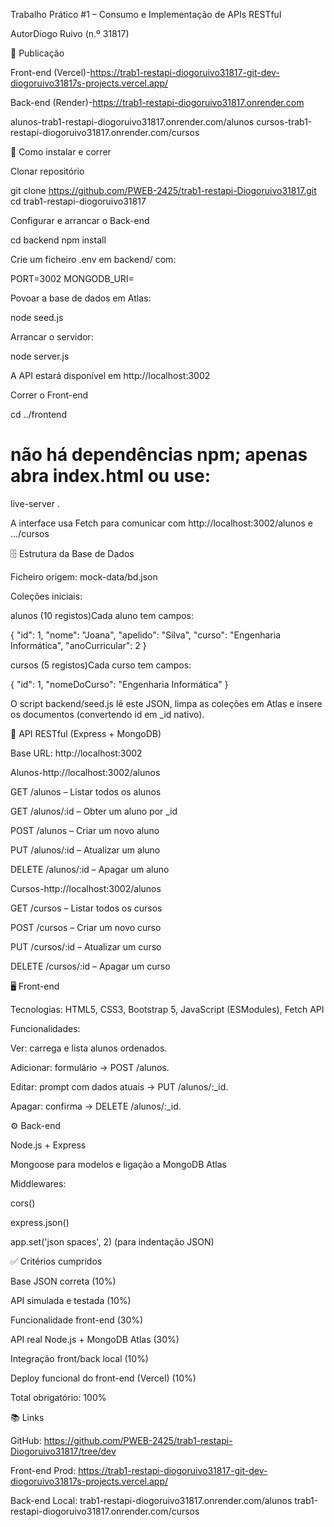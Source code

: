 Trabalho Prático #1 – Consumo e Implementação de APIs RESTful

AutorDiogo Ruivo (n.º 31817)

📌 Publicação

Front-end (Vercel)-https://trab1-restapi-diogoruivo31817-git-dev-diogoruivo31817s-projects.vercel.app/

Back-end (Render)-https://trab1-restapi-diogoruivo31817.onrender.com

alunos-trab1-restapi-diogoruivo31817.onrender.com/alunos
cursos-trab1-restapi-diogoruivo31817.onrender.com/cursos

🚀 Como instalar e correr

Clonar repositório

git clone https://github.com/PWEB-2425/trab1-restapi-Diogoruivo31817.git
cd trab1-restapi-diogoruivo31817

Configurar e arrancar o Back-end

cd backend
npm install

Crie um ficheiro .env em backend/ com:

PORT=3002
MONGODB_URI=<a sua connection string do Atlas>

Povoar a base de dados em Atlas:

node seed.js

Arrancar o servidor:

node server.js

A API estará disponível em http://localhost:3002

Correr o Front-end

cd ../frontend
# não há dependências npm; apenas abra index.html ou use:
live-server .

A interface usa Fetch para comunicar com http://localhost:3002/alunos e …/cursos

🗄️ Estrutura da Base de Dados

Ficheiro origem: mock-data/bd.json

Coleções iniciais:

alunos (10 registos)Cada aluno tem campos:

{
  "id": 1,
  "nome": "Joana",
  "apelido": "Silva",
  "curso": "Engenharia Informática",
  "anoCurricular": 2
}

cursos (5 registos)Cada curso tem campos:

{
  "id": 1,
  "nomeDoCurso": "Engenharia Informática"
}

O script backend/seed.js lê este JSON, limpa as coleções em Atlas e insere os documentos (convertendo id em _id nativo).

🔗 API RESTful (Express + MongoDB)

Base URL: http://localhost:3002

Alunos-http://localhost:3002/alunos

GET /alunos – Listar todos os alunos

GET /alunos/:id – Obter um aluno por _id

POST /alunos – Criar um novo aluno

PUT /alunos/:id – Atualizar um aluno

DELETE /alunos/:id – Apagar um aluno

Cursos-http://localhost:3002/alunos

GET /cursos – Listar todos os cursos

POST /cursos – Criar um novo curso

PUT /cursos/:id – Atualizar um curso

DELETE /cursos/:id – Apagar um curso

🖥️ Front-end

Tecnologias: HTML5, CSS3, Bootstrap 5, JavaScript (ESModules), Fetch API

Funcionalidades:

Ver: carrega e lista alunos ordenados.

Adicionar: formulário → POST /alunos.

Editar: prompt com dados atuais → PUT /alunos/:_id.

Apagar: confirma → DELETE /alunos/:_id.

⚙️ Back-end

Node.js + Express

Mongoose para modelos e ligação a MongoDB Atlas

Middlewares:

cors()

express.json()

app.set('json spaces', 2) (para indentação JSON)

✅ Critérios cumpridos

Base JSON correta (10%)

API simulada e testada (10%)

Funcionalidade front-end (30%)

API real Node.js + MongoDB Atlas (30%)

Integração front/back local (10%)

Deploy funcional do front-end (Vercel) (10%)

Total obrigatório: 100%

📚 Links

GitHub: https://github.com/PWEB-2425/trab1-restapi-Diogoruivo31817/tree/dev

Front-end Prod: https://trab1-restapi-diogoruivo31817-git-dev-diogoruivo31817s-projects.vercel.app/

Back-end Local: trab1-restapi-diogoruivo31817.onrender.com/alunos
                trab1-restapi-diogoruivo31817.onrender.com/cursos
